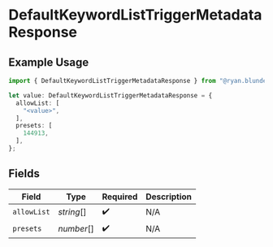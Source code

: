 # DefaultKeywordListTriggerMetadataResponse

## Example Usage

```typescript
import { DefaultKeywordListTriggerMetadataResponse } from "@ryan.blunden/discord-sdk/models/components";

let value: DefaultKeywordListTriggerMetadataResponse = {
  allowList: [
    "<value>",
  ],
  presets: [
    144913,
  ],
};
```

## Fields

| Field              | Type               | Required           | Description        |
| ------------------ | ------------------ | ------------------ | ------------------ |
| `allowList`        | *string*[]         | :heavy_check_mark: | N/A                |
| `presets`          | *number*[]         | :heavy_check_mark: | N/A                |